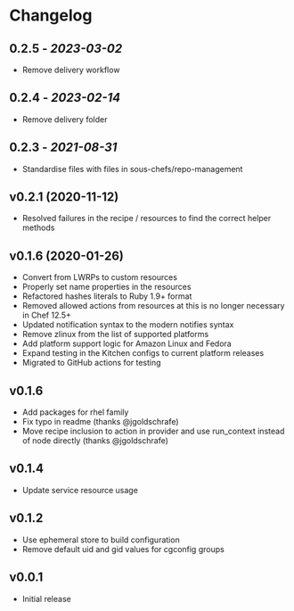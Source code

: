 # Changelog

## 0.2.5 - *2023-03-02*

- Remove delivery workflow

## 0.2.4 - *2023-02-14*

- Remove delivery folder

## 0.2.3 - *2021-08-31*

- Standardise files with files in sous-chefs/repo-management

## v0.2.1 (2020-11-12)

- Resolved failures in the recipe / resources to find the correct helper methods

## v0.1.6 (2020-01-26)

- Convert from LWRPs to custom resources
- Properly set name properties in the resources
- Refactored hashes literals to Ruby 1.9+ format
- Removed allowed actions from resources at this is no longer necessary in Chef 12.5+
- Updated notification syntax to the modern notifies syntax
- Remove zlinux from the list of supported platforms
- Add platform support logic for Amazon Linux and Fedora
- Expand testing in the Kitchen configs to current platform releases
- Migrated to GitHub actions for testing

## v0.1.6

- Add packages for rhel family
- Fix typo in readme (thanks @jgoldschrafe)
- Move recipe inclusion to action in provider and use run_context instead of node directly (thanks @jgoldschrafe)

## v0.1.4

- Update service resource usage

## v0.1.2

- Use ephemeral store to build configuration
- Remove default uid and gid values for cgconfig groups

## v0.0.1

- Initial release
